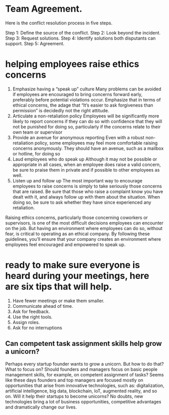 # Team Agreement.

Here is the conflict resolution process in five steps.

Step 1: Define the source of the conflict. 
Step 2: Look beyond the incident.
Step 3: Request solutions. 
Step 4: Identify solutions both disputants can support.
Step 5: Agreement.

# helping employees raise ethics concerns 

1. Emphasize having a “speak up” culture
Many problems can be avoided if employees are encouraged to bring concerns forward early, preferably before potential violations occur. Emphasize that in terms of ethical concerns, the adage that “It’s easier to ask forgiveness than permission” is decidedly not the right attitude.
2. Articulate a non-retaliation policy
Employees will be significantly more likely to report concerns if they can do so with confidence that they will not be punished for doing so, particularly if the concerns relate to their own team or supervisor
3. Provide an avenue for anonymous reporting
Even with a robust non-retaliation policy, some employees may feel more comfortable raising concerns anonymously. They should have an avenue, such as a mailbox or hotline, for doing so
4. Laud employees who do speak up
Although it may not be possible or appropriate in all cases, when an employee does raise a valid concern, be sure to praise them in private and if possible to other employees as well.
5. Listen up and follow up
The most important way to encourage employees to raise concerns is simply to take seriously those concerns that are raised. Be sure that those who raise a complaint know you have dealt with it, and always follow up with them about the situation. When doing so, be sure to ask whether they have since experienced any retaliation.

Raising ethics concerns, particularly those concerning coworkers or supervisors, is one of the most difficult decisions employees can encounter on the job. But having an environment where employees can do so, without fear, is critical to operating as an ethical company. By following these guidelines, you’ll ensure that your company creates an environment where employees feel encouraged and empowered to speak up.


 # ready to make sure everyone is heard during your meetings, here are six tips that will help.
1. Have fewer meetings or make them smaller.
2. Communicate ahead of time.
3. Ask for feedback.
4. Use the right tools.
5.  Assign roles.
6.  Ask for no interruptions

## Can competent task assignment skills help grow a unicorn?
Perhaps every startup founder wants to grow a unicorn. But how to do that? What to focus on? Should founders and managers focus on basic people management skills, for example, on competent assignment of tasks?
Seems like these days founders and top managers are focused mostly on opportunities that arise from innovative technologies, such as: digitalization, artificial intelligence, big data, blockchain, IoT, augmented reality, and so on.
Will it help their startups to become unicorns?
No doubts, new technologies bring a lot of business opportunities, competitive advantages and dramatically change our lives.
